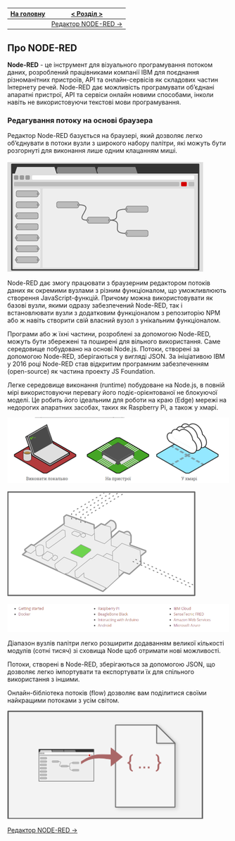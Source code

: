 | [На головну](../) | [ < Розділ > ](README.md)      |
| ----------------- | ------------------------------ |
|                   | [Редактор NODE-RED ->](1_2.md) |

## Про NODE-RED 

**Node-RED** - це інструмент для візуального програмування потоком даних, розроблений працівниками компанії IBM для поєднання різноманітних пристроїв, API та онлайн-сервісів як складових частин Інтернету речей. Node-RED дає можливість програмувати об’єднані апаратні пристрої, API та сервіси онлайн новими способами, інколи навіть не використовуючи текстові мови програмування. 

### Редагування потоку на основі браузера

Редактор Node-RED базується на браузері, який дозволяє легко об’єднувати в потоки вузли з широкого набору палітри, які можуть бути розгорнуті для виконання лише одним клацанням миші. 

![](media/1.png)

Node-RED дає змогу працювати з браузерним редактором потоків даних як окремими вузлами з різним функціоналом, що уможливлюють створення JavaScript-функцій. Причому можна використовувати як базові вузли, якими одразу забезпечений Node-RED, так і встановлювати вузли з додатковим функціоналом з репозиторію NPM або ж навіть створити свій власний вузол з унікальним функціоналом. 

Програми або ж їхні частини, розроблені за допомогою Node-RED, можуть бути збережені та поширені для вільного використання. Саме середовище побудовано на основі Node.js. Потоки, створені за допомогою Node-RED, зберігаються у вигляді JSON. За ініціативою IBM у 2016 році Node-RED став відкритим програмним забезпеченням (open-source) як частина проекту JS Foundation.

Легке середовище виконання (runtime) побудоване на Node.js, в повній мірі використовуючи перевагу його подіє-орієнтованої не блокуючої моделі. Це робить його ідеальним для роботи на краю (Edge) мережі на недорогих апаратних засобах, таких як Raspberry Pi, а також у хмарі.

![](media/4.png)

![](media/2.png)

![](media/5.png)

Діапазон вузлів палітри легко розширити додаванням великої кількості модулів (сотні тисяч) зі сховища Node  щоб отримати нові можливості.

Потоки, створені в Node-RED, зберігаються за допомогою JSON, що дозволяє легко імпортувати та експортувати їх для спільного використання з іншими.

Онлайн-бібліотека потоків (flow) дозволяє вам поділитися своїми найкращими потоками з усім світом.

![](media/3.png)



[Редактор NODE-RED ->](1_2.md)